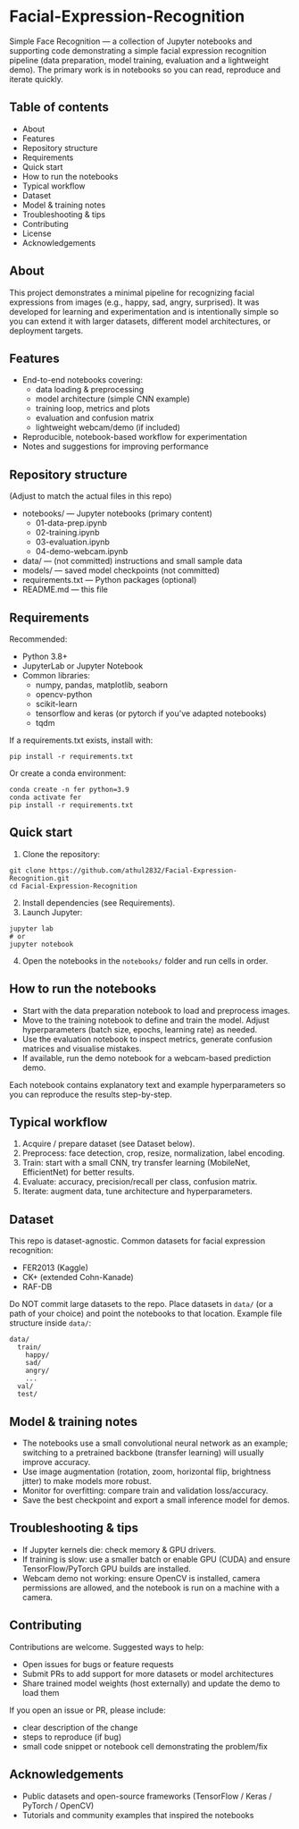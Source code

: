 # Facial-Expression-Recognition

Simple Face Recognition — a collection of Jupyter notebooks and supporting code demonstrating a simple facial expression recognition pipeline (data preparation, model training, evaluation and a lightweight demo). The primary work is in notebooks so you can read, reproduce and iterate quickly.

## Table of contents
- About
- Features
- Repository structure
- Requirements
- Quick start
- How to run the notebooks
- Typical workflow
- Dataset
- Model & training notes
- Troubleshooting & tips
- Contributing
- License
- Acknowledgements

## About
This project demonstrates a minimal pipeline for recognizing facial expressions from images (e.g., happy, sad, angry, surprised). It was developed for learning and experimentation and is intentionally simple so you can extend it with larger datasets, different model architectures, or deployment targets.

## Features
- End-to-end notebooks covering:
  - data loading & preprocessing
  - model architecture (simple CNN example)
  - training loop, metrics and plots
  - evaluation and confusion matrix
  - lightweight webcam/demo (if included)
- Reproducible, notebook-based workflow for experimentation
- Notes and suggestions for improving performance

## Repository structure
(Adjust to match the actual files in this repo)
- notebooks/ — Jupyter notebooks (primary content)
  - 01-data-prep.ipynb
  - 02-training.ipynb
  - 03-evaluation.ipynb
  - 04-demo-webcam.ipynb
- data/ — (not committed) instructions and small sample data
- models/ — saved model checkpoints (not committed)
- requirements.txt — Python packages (optional)
- README.md — this file

## Requirements
Recommended:
- Python 3.8+
- JupyterLab or Jupyter Notebook
- Common libraries:
  - numpy, pandas, matplotlib, seaborn
  - opencv-python
  - scikit-learn
  - tensorflow and keras (or pytorch if you've adapted notebooks)
  - tqdm

If a requirements.txt exists, install with:
```
pip install -r requirements.txt
```
Or create a conda environment:
```
conda create -n fer python=3.9
conda activate fer
pip install -r requirements.txt
```

## Quick start
1. Clone the repository:
```
git clone https://github.com/athul2832/Facial-Expression-Recognition.git
cd Facial-Expression-Recognition
```
2. Install dependencies (see Requirements).
3. Launch Jupyter:
```
jupyter lab
# or
jupyter notebook
```
4. Open the notebooks in the `notebooks/` folder and run cells in order.

## How to run the notebooks
- Start with the data preparation notebook to load and preprocess images.
- Move to the training notebook to define and train the model. Adjust hyperparameters (batch size, epochs, learning rate) as needed.
- Use the evaluation notebook to inspect metrics, generate confusion matrices and visualise mistakes.
- If available, run the demo notebook for a webcam-based prediction demo.

Each notebook contains explanatory text and example hyperparameters so you can reproduce the results step-by-step.

## Typical workflow
1. Acquire / prepare dataset (see Dataset below).
2. Preprocess: face detection, crop, resize, normalization, label encoding.
3. Train: start with a small CNN, try transfer learning (MobileNet, EfficientNet) for better results.
4. Evaluate: accuracy, precision/recall per class, confusion matrix.
5. Iterate: augment data, tune architecture and hyperparameters.

## Dataset
This repo is dataset-agnostic. Common datasets for facial expression recognition:
- FER2013 (Kaggle)
- CK+ (extended Cohn-Kanade)
- RAF-DB

Do NOT commit large datasets to the repo. Place datasets in `data/` (or a path of your choice) and point the notebooks to that location. Example file structure inside `data/`:
```
data/
  train/
    happy/
    sad/
    angry/
    ...
  val/
  test/
```

## Model & training notes
- The notebooks use a small convolutional neural network as an example; switching to a pretrained backbone (transfer learning) will usually improve accuracy.
- Use image augmentation (rotation, zoom, horizontal flip, brightness jitter) to make models more robust.
- Monitor for overfitting: compare train and validation loss/accuracy.
- Save the best checkpoint and export a small inference model for demos.

## Troubleshooting & tips
- If Jupyter kernels die: check memory & GPU drivers.
- If training is slow: use a smaller batch or enable GPU (CUDA) and ensure TensorFlow/PyTorch GPU builds are installed.
- Webcam demo not working: ensure OpenCV is installed, camera permissions are allowed, and the notebook is run on a machine with a camera.

## Contributing
Contributions are welcome. Suggested ways to help:
- Open issues for bugs or feature requests
- Submit PRs to add support for more datasets or model architectures
- Share trained model weights (host externally) and update the demo to load them

If you open an issue or PR, please include:
- clear description of the change
- steps to reproduce (if bug)
- small code snippet or notebook cell demonstrating the problem/fix

## Acknowledgements
- Public datasets and open-source frameworks (TensorFlow / Keras / PyTorch / OpenCV)
- Tutorials and community examples that inspired the notebooks


